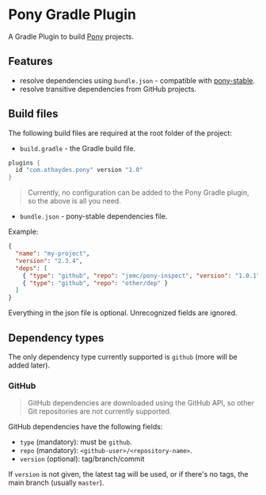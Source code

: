 # Pony Gradle Plugin

A Gradle Plugin to build [Pony](http://www.ponylang.org/) projects.

## Features

* resolve dependencies using `bundle.json` - compatible with [pony-stable](https://github.com/jemc/pony-stable).
* resolve transitive dependencies from GitHub projects.

## Build files

The following build files are required at the root folder of the project:

* `build.gradle` - the Gradle build file.

```groovy
plugins {
  id "com.athaydes.pony" version "1.0"
}
```

> Currently, no configuration can be added to the Pony Gradle plugin, so the above is all you need.

* `bundle.json` - pony-stable dependencies file.

Example:

```json
{
  "name": "my-project",
  "version": "2.3.4",
  "deps": [
    { "type": "github", "repo": "jemc/pony-inspect", "version": "1.0.1" },
    { "type": "github", "repo": "other/dep" }
  ]
}
```

Everything in the json file is optional. Unrecognized fields are ignored.

## Dependency types

The only dependency type currently supported is `github` (more will be added later).

### GitHub

> GitHub dependencies are downloaded using the GitHub API, so other Git repositories are not
  currently supported.

GitHub dependencies have the following fields:

* `type` (mandatory): must be `github`.
* `repo` (mandatory): `<github-user>/<repository-name>`.
* `version` (optional): tag/branch/commit

If `version` is not given, the latest tag will be used, or if there's no tags, the main branch
(usually `master`).
